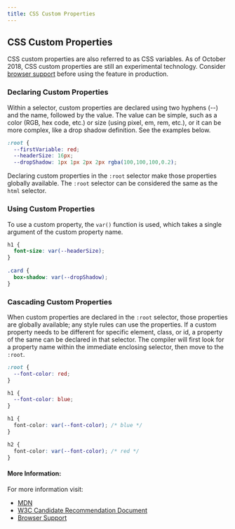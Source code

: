 ```yaml
---
title: CSS Custom Properties
---
```

## CSS Custom Properties

CSS custom properties are also referred to as CSS variables. As of October 2018, CSS custom properties are still an experimental technology. Consider [browser support](https://developer.mozilla.org/en-US/docs/Web/CSS/--*#Browser_compatibility) before using the feature in production. 

### Declaring Custom Properties
Within a selector, custom properties are declared using two hyphens (--) and the name, followed by the value. The value can be simple, such as a color (RGB, hex code, etc.) or size (using pixel, em, rem, etc.), or it can be more complex, like a drop shadow definition. See the examples below.
```css
:root {
  --firstVariable: red;
  --headerSize: 16px;
  --dropShadow: 1px 1px 2px 2px rgba(100,100,100,0.2);
```

Declaring custom properties in the `:root` selector make those properties globally available. The `:root` selector can be considered the same as the `html` selector.

### Using Custom Properties
To use a custom property, the `var()` function is used, which takes a single argument of the custom property name.
```css 
h1 {
  font-size: var(--headerSize);
}
 
.card {
  box-shadow: var(--dropShadow);
}
```

### Cascading Custom Properties
When custom properties are declared in the `:root` selector, those properties are globally available; any style rules can use the properties. If a custom property needs to be different for specific element, class, or id, a property of the same can be declared in that selector. The compiler will first look for a property name within the immediate enclosing selector, then move to the `:root`. 

```css
:root {
  --font-color: red;
}

h1 {
  --font-color: blue;
}

h1 {
  font-color: var(--font-color); /* blue */
}

h2 {
  font-color: var(--font-color); /* red */
}
```

#### More Information:
For more information visit: 
- [MDN](https://developer.mozilla.org/en-US/docs/Web/CSS/--*)
- [W3C Candidate Recommendation Document](https://www.w3.org/TR/css-variables/)
- [Browser Support](https://caniuse.com/#feat=css-variables)
